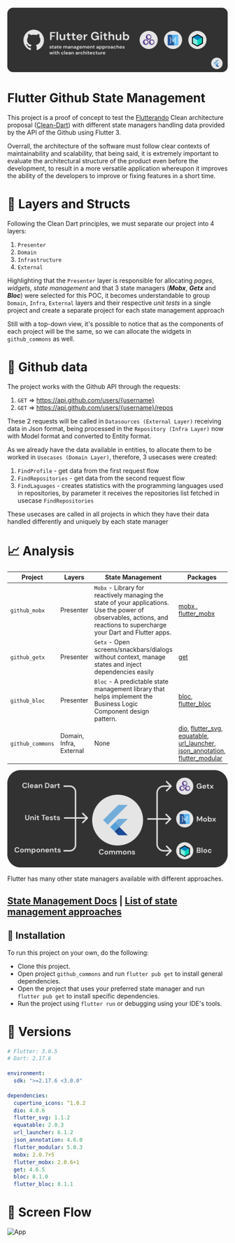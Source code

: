 ![](./assets/header.png)

# Flutter Github State Management

This project is a proof of concept to test the [Flutterando](https://github.com/Flutterando) Clean architecture proposal  ([Clean-Dart](https://github.com/Flutterando/Clean-Dart)) with different state managers handling data provided by the API of the Github using Flutter 3.

Overrall, the architecture of the software must follow clear contexts of maintainability and scalability, that being said, it is extremely important to evaluate the architectural structure of the product even before the development, to result in a more versatile application whereupon it improves the ability of the developers to improve or fixing features in a short time.

# 📁 Layers and Structs
Following the Clean Dart principles, we must separate our project into 4 layers: 
1. `Presenter`
2. `Domain` 
3. `Infrastructure` 
4. `External`
 
Highlighting that the `Presenter` layer is responsible for allocating _pages_, _widgets_, _state management_ and that 3 state managers (**_Mobx_**, **_Getx_** and **_Bloc_**) were selected for this POC, it becomes understandable to group `Domain`, `Infra`, `External` layers and their respective _unit tests_ in a single project and create a separate project for each state management approach 

Still with a top-down view, it's possible to notice that as the components of each project will be the same, so we can allocate the widgets in `github_commons` as well.

# 🚀 Github data
The project works with the Github API through the requests:
1. `GET` => https://api.github.com/users/{username}
2. `GET` => https://api.github.com/users/{username}/repos

These 2 requests will be called in `Datasources (External Layer)` receiving data in Json format, being processed in the `Repository (Infra Layer)` now with Model format and converted to Entity format.

As we already have the data available in entities, to allocate them to be worked in `Usecases (Domain Layer)`, therefore, 3 usecases were created:
1. `FindProfile` - get data from the first request flow
2. `FindRepositories` - get data from the second request flow
3. `FindLaguages` - creates statistics with the programming languages used in repositories, by parameter it receives the repositories list fetched in usecase `FindRepositories`

These usecases are called in all projects in which they have their data handled differently and uniquely by each state manager

# 📈 Analysis
| Project        | Layers                  | State Management                                                                                                                                                       | Packages                                                                                             |
|----------------|-------------------------|------------------------------------------------------------------------------------------------------------------------------------------------------------------------|------------------------------------------------------------------------------------------------------|
| `github_mobx`    | Presenter               | `Mobx` - Library for reactively managing the state of your applications. Use the power of observables, actions, and reactions to supercharge your Dart and Flutter apps. | [ mobx ]( https://pub.dev/packages/mobx ), [ flutter_mobx ]( https://pub.dev/packages/flutter_mobx ) |
| `github_getx`    | Presenter               | `Getx` - Open screens/snackbars/dialogs without context, manage states and inject dependencies easily                                                                    | [get](https://pub.dev/packages/get)                                                                  |
| `github_bloc`    | Presenter               | `Bloc` - A predictable state management library that helps implement the Business Logic Component design pattern.                                                        | [bloc](https://pub.dev/packages/bloc), [flutter_bloc](https://pub.dev/packages/bloc)                 |
| `github_commons` | Domain, Infra, External | None                                                                                                                                                                     | [dio](https://pub.dev/packages/dio), [flutter_svg](https://pub.dev/packages/flutter_svg), [equatable](https://pub.dev/packages/equatable), [url_launcher](https://pub.dev/packages/url_launcher), [json_annotation](https://pub.dev/packages/json_annotation), [flutter_modular](https://pub.dev/packages/flutter_modular)  |

![](./assets/top_down.png)

Flutter has many other state managers available with different approaches.

[State Management Docs](https://docs.flutter.dev/development/data-and-backend/state-mgmt) | [List of state management approaches](https://docs.flutter.dev/development/data-and-backend/state-mgmt/options)
---

## 📕 Installation
To run this project on your own, do the following: 
- Clone this project.
- Open project `github_commons`  and run `flutter pub get` to install general dependencies.
- Open the project that uses your preferred state manager and run `flutter pub get` to install specific dependencies.
- Run the project using `flutter run` or debugging using your IDE's tools.

# 📁 Versions
```yaml
# Flutter: 3.0.5 
# Dart: 2.17.6 

environment:
  sdk: ">=2.17.6 <3.0.0"
  
dependencies:
  cupertino_icons: ^1.0.2
  dio: 4.0.6
  flutter_svg: 1.1.2
  equatable: 2.0.3
  url_launcher: 6.1.2
  json_annotation: 4.6.0
  flutter_modular: 5.0.3
  mobx: 2.0.7+5
  flutter_mobx: 2.0.6+1
  get: 4.6.5
  bloc: 8.1.0
  flutter_bloc: 8.1.1
```


# 📁 Screen Flow
 <img src="https://github.com/whosramoss/flutter-github-state-management/blob/master/assets/recording_app.gif"  alt="App"  width="200">

